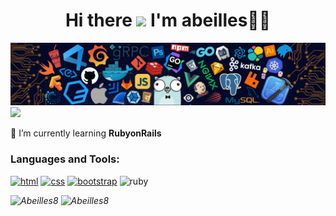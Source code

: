<h1 align="center">Hi there <img src="https://raw.githubusercontent.com/verma-anushka/verma-anushka/master/gifs/wave.gif" height="40px"> I'm abeilles🐝🐝</h1>  

<div align="center"><img src="https://github.com/Abeilles8/Abeilles8/blob/main/custom/icon/header_.png"></div>
<img src="https://komarev.com/ghpvc/?username=Abeilles8&color=blueviolet">

 🌱 I’m currently learning **RubyonRails**  

<h3 align="left">Languages and Tools:</h3>
<p align="left">
  <a href="https://www.w3.org/html/" target="_blank"> <img src="https://github.com/Abeilles8/Abeilles8/blob/main/custom/icon/file_type_html.png" alt="html" width="40" height="40"/></a>
  <a href="https://www.w3schools.com/css/" target="_blank"> <img src=src="https://github.com/Abeilles8/Abeilles8/blob/main/custom/icon/file_type_css.png" alt="css" width="40" height="40"/></a>
  <a href="https://getbootstrap.jp" target="_blank"> <img src="https://github.com/Abeilles8/Abeilles8/blob/main/custom/icon/file_type_bootstrap.png" alt="bootstrap" width="40" height="40"/></a>
  <img src="https://github.com/Abeilles8/Abeilles8/blob/main/custom/icon/file_type_ruby.png" alt="ruby" width="40" height="40"/>
</p>

<i>
 <img height="170px" src="https://github-readme-stats.vercel.app/api/top-langs/?username=Abeilles8&layout=compact&theme=midnight-purple" alt="Abeilles8" />
 <img height="170px" src="https://github-readme-stats.vercel.app/api?username=Abeilles8&show_icons=true&theme=vision-friendly-dark" alt="Abeilles8" />
</i>

